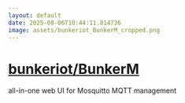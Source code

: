 ```yaml
---
layout: default
date: 2025-08-06T10:44:11.814736
image: assets/bunkeriot_BunkerM_cropped.png
---
```


# [bunkeriot/BunkerM](https://github.com/bunkeriot/BunkerM)

all-in-one web UI for Mosquitto MQTT management
